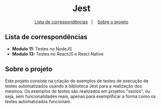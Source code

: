 <h1 align="center">
  Jest
</h1>

<p align="center">
  <a href="#lista-de-correspondências">Lista de correspondências</a>&nbsp;&nbsp;&nbsp;|&nbsp;&nbsp;&nbsp;
  <a href="#sobre-o-projeto">Sobre o projeto</a>
</p>

## Lista de correspondências

* **Modulo 11:** Testes no NodeJS
* **Modulo 13:** Testes no ReactJS e React Native

## Sobre o projeto

Este projeto consiste na criação de exemplos de testes de execução de testes automatizados usando a biblioteca Jest para a realização dos mesmos. Os exemplos de testes são realizados em projetos "vazios", ou seja, sem funcionalidades reais, apenas para exemplificar a forma como os testes automatizados funcionam.
